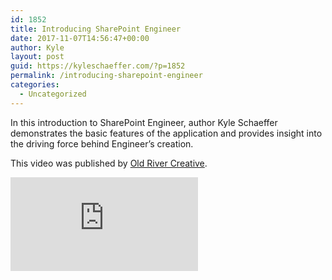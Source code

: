 ```yaml
---
id: 1852
title: Introducing SharePoint Engineer
date: 2017-11-07T14:56:47+00:00
author: Kyle
layout: post
guid: https://kyleschaeffer.com/?p=1852
permalink: /introducing-sharepoint-engineer
categories:
  - Uncategorized
---
```

In this introduction to SharePoint Engineer, author Kyle Schaeffer demonstrates the basic features of the application and provides insight into the driving force behind Engineer’s creation.

This video was published by [Old River Creative](https://oldrivercreative.com/blog/introducing-sharepoint-engineer).

<div class="video-container">
  <iframe src="https://www.youtube.com/embed/yNjq8_1fqN8" frameborder="0" allowfullscreen="allowfullscreen"></iframe>
</div>
